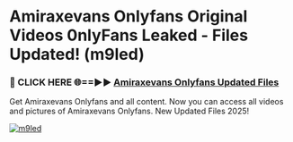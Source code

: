 # Amiraxevans Onlyfans Original Videos 0nlyFans Leaked - Files Updated! (m9led)

<h3>🔴 CLICK HERE 🌐==►► <a href="https://tinyurl.com/ehrbuxhb" rel="nofollow">Amiraxevans Onlyfans Updated Files</a></h3>

Get Amiraxevans Onlyfans and all content. Now you can access all videos and pictures of Amiraxevans Onlyfans. New Updated Files 2025!

[![m9led](https://i.imgur.com/lVYEuWS.gif)](https://tinyurl.com/ehrbuxhb)
